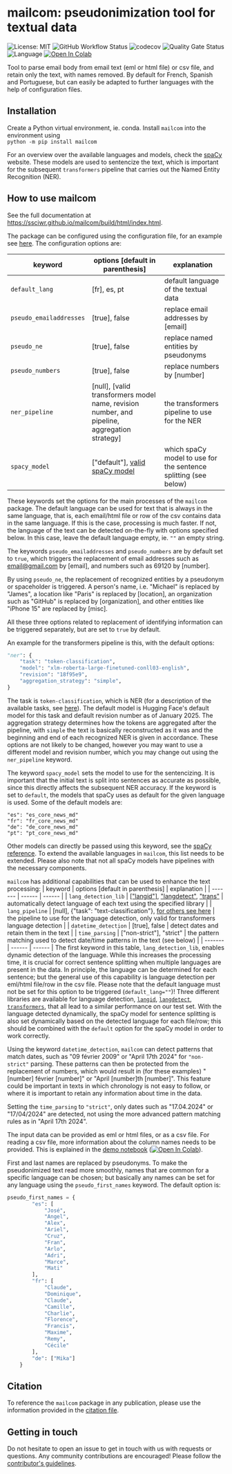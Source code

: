 # mailcom: pseudonimization tool for textual data
![License: MIT](https://img.shields.io/github/license/ssciwr/mailcom)
![GitHub Workflow Status](https://img.shields.io/github/actions/workflow/status/ssciwr/mailcom/ci.yml?branch=main)
![codecov](https://img.shields.io/codecov/c/github/ssciwr/mailcom)
![Quality Gate Status](https://sonarcloud.io/api/project_badges/measure?project=ssciwr_mailcom&metric=alert_status)
![Language](https://img.shields.io/github/languages/top/ssciwr/mailcom)
[![Open In Colab](https://colab.research.google.com/assets/colab-badge.svg)](https://colab.research.google.com/github/ssciwr/mailcom/blob/main/docs/source/notebooks/demo.ipynb)

Tool to parse email body from email text (eml or html file) or csv file, and retain only the text, with names removed. By default for French, Spanish and Portuguese, but can easily be adapted to further languages with the help of configuration files.

## Installation
Create a Python virtual environment, ie. conda. Install `mailcom` into the environment using  
`python -m pip install mailcom`

For an overview over the available languages and models, check the [spaCy](https://spacy.io/usage/models) website. These models are used to sentencize the text, which is important for the subsequent `transformers` pipeline that carries out the Named Entity Recognition (NER).

## How to use mailcom
See the full documentation at https://ssciwr.github.io/mailcom/build/html/index.html.

The package can be configured using the configuration file, for an example see [here](mailcom/default_settings.json). The configuration options are:

| keyword | options [default in parenthesis] | explanation |
| ------- | ------ | ------ |
| `default_lang` | [fr], es, pt | default language of the textual data |
| `pseudo_emailaddresses` | [true], false | replace email addresses by [email] |
| `pseudo_ne` | [true], false | replace named entities by pseudonyms |
| `pseudo_numbers` | [true], false | replace numbers by [number] |
| `ner_pipeline` | [null], [valid transformers model name, revision number, and pipeline, aggregation strategy] | the transformers pipeline to use for the NER | 
| `spacy_model` | ["default"], [valid spaCy model](https://spacy.io/models) | which spaCy model to use for the sentence splitting (see below) |

These keywords set the options for the main processes of the `mailcom` package. The default language can be used for text that is always in the same language, that is, each email/html file or row of the csv contains data in the same language. If this is the case, processing is much faster. If not, the language of the text can be detected on-the-fly with options specified below. In this case, leave the default language empty, ie. `""` an empty string.

The keywords `pseudo_emailaddresses` and `pseudo_numbers` are by default set to `true`, which triggers the replacement of email addresses such as email@gmail.com by [email], and numbers such as 69120 by [number].

By using `pseudo_ne`, the replacement of recognized entities by a pseudonym or spaceholder is triggered. A person's name, i.e. "Michael" is replaced by "James", a location like "Paris" is replaced by [location], an organization such as "GitHub" is replaced by [organization], and other entities like "iPhone 15" are replaced by [misc].

All these three options related to replacement of identifying information can be triggered separately, but are set to `true` by default.

An example for the transformers pipeline is this, with the default options:
```python
"ner": {
    "task": "token-classification",
    "model": "xlm-roberta-large-finetuned-conll03-english",
    "revision": "18f95e9",
    "aggregation_strategy": "simple",
}
```
The task is `token-classification`, which is NER (for a description of the available tasks, see [here]((https://huggingface.co/docs/transformers/en/main_classes/pipelines))). The default model is Hugging Face's default model for this task and default revision number as of January 2025. The aggregation strategy determines how the tokens are aggregated after the pipeline, with `simple` the text is basically reconstructed as it was and the beginning and end of each recognized NER is given in accordance. These options are not likely to be changed, however you may want to use a different model and revision number, which you may change out using the `ner_pipeline` keyword.

The keyword `spacy_model` sets the model to use for the sentencizing. It is important that the initial text is split into sentences as accurate as possible, since this directly affects the subsequent NER accuracy. If the keyword is set to `default`, the models that spaCy uses as default for the given language is used. Some of the default models are:
```
"es": "es_core_news_md"
"fr": "fr_core_news_md"
"de": "de_core_news_md"
"pt": "pt_core_news_md"
```
Other models can directly be passed using this keyword, see the [spaCy reference](https://spacy.io/models). To extend the available languages in `mailcom`, this list needs to be extended. Please also note that not all spaCy models have pipelines with the necessary components.

`mailcom` has additional capabilities that can be used to enhance the text processing:
| keyword | options [default in parenthesis] | explanation |
| ------- | ------ | ------ |
| `lang_detection_lib` | [["langid"]](https://github.com/saffsd/langid.py), ["langdetect"](https://github.com/Mimino666/langdetect), ["trans"](https://huggingface.co/papluca/xlm-roberta-base-language-detection) | automatically detect language of each text using the specified library |
| `lang_pipeline` | [null], {"task": "text-classification"}, [for others see here](https://huggingface.co/docs/transformers/en/main_classes/pipelines) | the pipeline to use for the language detection, only valid for transformers language detection |
| `datetime_detection` | [true], false | detect dates and retain them in the text |
| `time_parsing` | ["non-strict"], "strict" | the pattern matching used to detect date/time patterns in the text (see below) |
| ------- | ------ | ------ |
The first keyword in this table, `lang_detection_lib`, enables dynamic detection of the language. While this increases the processing time, it is crucial for correct sentence splitting when multiple languages are present in the data. In principle, the language can be determined for each sentence; but the general use of this capability is language detection per eml/html file/row in the csv file. Please note that the default language must not be set for this option to be triggered (`default_lang=""`)! Three different libraries are available for language detection, [`langid`](https://github.com/saffsd/langid.py), [`langdetect`](https://github.com/Mimino666/langdetect), [`transformers`](https://huggingface.co/papluca/xlm-roberta-base-language-detection), that all lead to a similar performance on our test set. With the language detected dynamically, the spaCy model for sentence splitting is also set dynamically based on the detected language for each file/row; this should be combined with the `default` option for the spaCy model in order to work correctly.

Using the keyword `datetime_detection`, `mailcom` can detect patterns that match dates, such as "09 février 2009" or "April 17th 2024" for `"non-strict"` parsing. These patterns can then be protected from the replacement of numbers, which would result in (for these examples) "[number] février [number]" or "April [number]th [number]". This feature could be important in texts in which chronology is not easy to follow, or where it is important to retain any information about time in the data.

Setting the `time_parsing` to `"strict"`, only dates such as "17.04.2024" or "17/04/2024" are detected, not using the more advanced pattern matching rules as in "April 17th 2024".

The input data can be provided as eml or html files, or as a csv file. For reading a csv file, more information about the column names needs to be provided. This is explained in the [demo notebook](docs/source/notebooks/demo.ipynb) ([![Open In Colab](https://colab.research.google.com/assets/colab-badge.svg)](https://colab.research.google.com/github/ssciwr/mailcom/blob/main/docs/source/notebooks/demo.ipynb)).

First and last names are replaced by pseudonyms. To make the pseudonimized text read more smoothly, names that are common for a specific language can be chosen; but basically any names can be set for any language using the `pseudo_first_names` keyword. The default option is:
```python
pseudo_first_names = {
        "es": [
            "José",
            "Angel",
            "Alex",
            "Ariel",
            "Cruz",
            "Fran",
            "Arlo",
            "Adri",
            "Marce",
            "Mati"
        ],
        "fr": [
            "Claude",
            "Dominique",
            "Claude",
            "Camille",
            "Charlie",
            "Florence",
            "Francis",
            "Maxime",
            "Remy",
            "Cécile"
        ],
        "de": ["Mika"]
    }
```

## Citation
To reference the `mailcom` package in any publication, please use the information provided in the [citation file](CITATION.cff).

## Getting in touch
Do not hesitate to open an issue to get in touch with us with requests or questions. Any community contributions are encouraged! Please follow the [contributor's guidelines](CONTRIBUTING.md).
